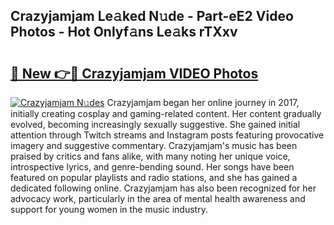 ## Crazyjamjam Le𝚊ked N𝚞de - Part-eE2 Video Photos - Hot Onlyf𝚊ns Le𝚊ks rTXxv

# <h2><a href="http://ab4743.deff.icu/?id=Crazyjamjam">🔗 New 👉🔴 Crazyjamjam VIDEO Photos</a></h2>

[![Crazyjamjam N𝚞des](https://i.imgur.com/rIISA9y.gif)](http://ab4743.deff.icu/?id=Crazyjamjam)
Crazyjamjam began her online journey in 2017, initially creating cosplay and gaming-related content. Her content gradually evolved, becoming increasingly sexually suggestive. She gained initial attention through Twitch streams and Instagram posts featuring provocative imagery and suggestive commentary. Crazyjamjam's music has been praised by critics and fans alike, with many noting her unique voice, introspective lyrics, and genre-bending sound. Her songs have been featured on popular playlists and radio stations, and she has gained a dedicated following online. Crazyjamjam has also been recognized for her advocacy work, particularly in the area of mental health awareness and support for young women in the music industry.
